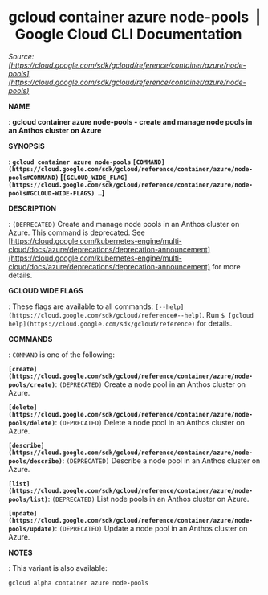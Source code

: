 # gcloud container azure node-pools  |  Google Cloud CLI Documentation

*Source: [https://cloud.google.com/sdk/gcloud/reference/container/azure/node-pools](https://cloud.google.com/sdk/gcloud/reference/container/azure/node-pools)*

**NAME**

: **gcloud container azure node-pools - create and manage node pools in an Anthos cluster on Azure**

**SYNOPSIS**

: **`gcloud container azure node-pools` `[COMMAND](https://cloud.google.com/sdk/gcloud/reference/container/azure/node-pools#COMMAND)` [`[GCLOUD_WIDE_FLAG](https://cloud.google.com/sdk/gcloud/reference/container/azure/node-pools#GCLOUD-WIDE-FLAGS) …`]**

**DESCRIPTION**

: `(DEPRECATED)` Create and manage node pools in an Anthos cluster on
Azure.
This command is deprecated. See [https://cloud.google.com/kubernetes-engine/multi-cloud/docs/azure/deprecations/deprecation-announcement](https://cloud.google.com/kubernetes-engine/multi-cloud/docs/azure/deprecations/deprecation-announcement)
for more details.

**GCLOUD WIDE FLAGS**

: These flags are available to all commands: `[--help](https://cloud.google.com/sdk/gcloud/reference#--help)`.
Run `$ [gcloud help](https://cloud.google.com/sdk/gcloud/reference)` for details.

**COMMANDS**

: ``COMMAND`` is one of the following:

**`[create](https://cloud.google.com/sdk/gcloud/reference/container/azure/node-pools/create)`**:
`(DEPRECATED)` Create a node pool in an Anthos cluster on Azure.

**`[delete](https://cloud.google.com/sdk/gcloud/reference/container/azure/node-pools/delete)`**:
`(DEPRECATED)` Delete a node pool in an Anthos cluster on Azure.

**`[describe](https://cloud.google.com/sdk/gcloud/reference/container/azure/node-pools/describe)`**:
`(DEPRECATED)` Describe a node pool in an Anthos cluster on Azure.

**`[list](https://cloud.google.com/sdk/gcloud/reference/container/azure/node-pools/list)`**:
`(DEPRECATED)` List node pools in an Anthos cluster on Azure.

**`[update](https://cloud.google.com/sdk/gcloud/reference/container/azure/node-pools/update)`**:
`(DEPRECATED)` Update a node pool in an Anthos cluster on Azure.

**NOTES**

: This variant is also available:

```
gcloud alpha container azure node-pools
```
